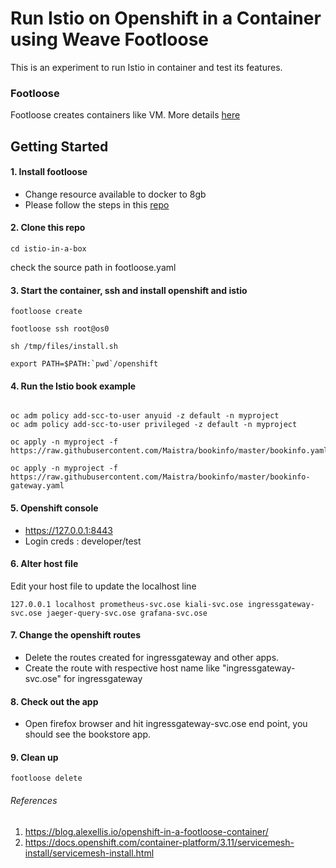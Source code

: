 # Run Istio on Openshift in a Container using Weave Footloose

This is an experiment to run Istio in container and test its features.

### Footloose

Footloose creates containers like VM. More details [here](https://github.com/weaveworks/footloose)

## Getting Started

#### 1. Install footloose

* Change resource available to docker to 8gb
*  Please follow the steps in this [repo](https://github.com/weaveworks/footloose)

#### 2. Clone this repo

```jshell
cd istio-in-a-box
```

check the source path in footloose.yaml

#### 3. Start the container, ssh and install openshift and istio

```jshell
footloose create

footloose ssh root@os0

sh /tmp/files/install.sh

export PATH=$PATH:`pwd`/openshift
```

#### 4. Run the Istio book example

```jshell

oc adm policy add-scc-to-user anyuid -z default -n myproject
oc adm policy add-scc-to-user privileged -z default -n myproject

oc apply -n myproject -f https://raw.githubusercontent.com/Maistra/bookinfo/master/bookinfo.yaml

oc apply -n myproject -f https://raw.githubusercontent.com/Maistra/bookinfo/master/bookinfo-gateway.yaml

```
#### 5. Openshift console

* https://127.0.0.1:8443
* Login creds : developer/test

#### 6. Alter host file

Edit your host file to update the localhost line

```
127.0.0.1 localhost prometheus-svc.ose kiali-svc.ose ingressgateway-svc.ose jaeger-query-svc.ose grafana-svc.ose
```

#### 7. Change the openshift routes

* Delete the routes created for ingressgateway and other apps.
* Create the route with respective host name like "ingressgateway-svc.ose" for ingressgateway

#### 8. Check out the app

* Open firefox browser and hit ingressgateway-svc.ose end point, you should see the bookstore app.

#### 9. Clean up

```
footloose delete
```

###### References

1. https://blog.alexellis.io/openshift-in-a-footloose-container/
2. https://docs.openshift.com/container-platform/3.11/servicemesh-install/servicemesh-install.html


